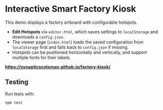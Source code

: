 Interactive Smart Factory Kiosk
===============================

This demo displays a factory artboard with configurable hotspots.

- **Edit Hotspots** via `editor.html`, which saves settings to `localStorage` and downloads a `config.json`.
- The viewer page (`index.html`) loads the saved configuration from `localStorage` first and falls back to `config.json` if missing.
- Hotspots can be positioned horizontally and vertically, and support multiple fonts for their labels.

****https://synapticscotsman.github.io/factory-kiosk/****

Testing
-------

Run tests with:

```sh
npm test
```
